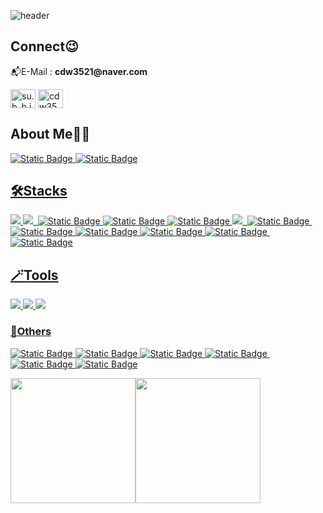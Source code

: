 ![header](https://capsule-render.vercel.app/api?type=waving&color=d2ebfc&animation=fadeIn&height=300&width=1024&section=header&text=Hi,%20I%27m%20Subin%F0%9F%99%82&fontColor=0eb4fc&fontAlignY=45&fontSize=80&desc=%EC%95%88%EB%85%95%ED%95%98%EC%84%B8%EC%9A%94,%20%EB%B0%B1%EC%97%94%EB%93%9C%20%EA%B0%9C%EB%B0%9C%EC%9E%90%EB%A5%BC%20%EA%BF%88%EA%BE%B8%EB%8A%94%20%EC%A1%B0%EC%88%98%EB%B9%88%EC%9E%85%EB%8B%88%EB%8B%A4!&descSize=20&descAlignY=65&descAlign=46)

<h2 align="left">Connect😉</h2>
<p align="left">
<p>📬E-Mail : <strong>cdw3521@naver.com</strong></p>
<a href="https://instagram.com/su.b_b.in_" target="blank"><img align="center" src="https://raw.githubusercontent.com/rahuldkjain/github-profile-readme-generator/master/src/images/icons/Social/instagram.svg" alt="su.b_b.in_" height="30" width="40" /></a>
<a href="https://discord.gg/cdw3521" target="blank"><img align="center" src="https://raw.githubusercontent.com/rahuldkjain/github-profile-readme-generator/master/src/images/icons/Social/discord.svg" alt="cdw3521" height="30" width="40" /></a>
</p>

<h2 align="left">About Me👩‍💻</h2>
<p align="left">
<a href="https://www.notion.so/10d114ec6444805a837ff96d376905ca" target="blank"><img alt="Static Badge" src="https://img.shields.io/badge/Notion-000000?style=flat-square&logo=notion&logoColor=white&link=https%3A%2F%2Fwww.notion.so%2FCoding-Test-Practice-f9fe56fb6cb34387b42d82fcd748ae9e">&nbsp<a href="https://velog.io/@cdw3521/posts" target="blank"><img alt="Static Badge" src="https://img.shields.io/badge/Velog-20C997?style=flat-square&logo=velog&logoColor=white&link=https%3A%2F%2Fvelog.io%2F%40cdw3521%2Fposts"></p>
<h2 align="left">🛠️Stacks</h2>
<p align="left"><img src="https://camo.githubusercontent.com/d209ef4e15e2e594853ab8425b9a884338d3f1b8d25efbaedcdd616a2bc918b8/68747470733a2f2f696d672e736869656c64732e696f2f62616467652f4a6176615363726970742d4637444631453f7374796c653d666c61742d737175617265266c6f676f3d4a617661536372697074266c6f676f436f6c6f723d7768697465" target="_blank" >&nbsp<img src="https://camo.githubusercontent.com/cd89bda42a76afc8c3f9229f3bc40dde1da883fc8eccb025682c99e9bf60360c/68747470733a2f2f696d672e736869656c64732e696f2f62616467652f4a6176612d3030373339363f7374796c653d666c61742d737175617265266c6f676f3d4a617661266c6f676f436f6c6f723d7768697465" target="_blank">&nbsp
<img alt="Static Badge" src="https://img.shields.io/badge/html5-E34F26?style=flat-square&logo=html5&logoColor=white">&nbsp<img alt="Static Badge" src="https://img.shields.io/badge/CSS-1572B6?style=flat-square&logo=css3&logoColor=white">&nbsp<img alt="Static Badge" src="https://img.shields.io/badge/mongoDB-47A248?style=flat-square&logo=mongodb&logoColor=white">&nbsp<img src="https://camo.githubusercontent.com/a4bec6acac0346481d8de167d0cbecba0d9a8e1b0a9f823a084770edced1796d/68747470733a2f2f696d672e736869656c64732e696f2f62616467652f4d7953514c2d3434373941313f7374796c653d666c61742d737175617265266c6f676f3d4d7953514c266c6f676f436f6c6f723d7768697465" target="_blank">
&nbsp<img alt="Static Badge" src="https://img.shields.io/badge/NodeJS-5FA04E?style=flat-square&logo=nodedotjs&logoColor=white">&nbsp<img alt="Static Badge" src="https://img.shields.io/badge/ExpressJS-000000?style=flat-square&logo=express&logoColor=white">&nbsp<img alt="Static Badge" src="https://img.shields.io/badge/Swagger-85EA2D?style=flat-square">&nbsp<img alt="Static Badge" src="https://img.shields.io/badge/AWS%20EC2-FF9900?style=flat-square&logo=amazonec2&logoColor=white">&nbsp<img alt="Static Badge" src="https://img.shields.io/badge/NGINX-009639?style=flat-square&logo=nginx&logoColor=white">&nbsp
<img alt="Static Badge" src="https://img.shields.io/badge/PM2-2B037A?style=flat-square&logo=pm2&logoColor=white">
</p>

<h2 align="left">🪄Tools</h2>
<p align="left"><img src="https://camo.githubusercontent.com/8126c2af0bb7f8c6142cebd6b32e99c73ebe0cc256e9a853ffd900bc8694bc8b/68747470733a2f2f696d672e736869656c64732e696f2f62616467652f56697375616c2053747564696f20436f64652d3030374143433f7374796c653d666c61742d737175617265266c6f676f3d56697375616c2053747564696f20436f6465266c6f676f436f6c6f723d7768697465" target="_blank">&nbsp<img src= "https://camo.githubusercontent.com/f77c3bb1770b897758d88fe7b250a0e522b7b2dad2952379ea763749707d1c45/68747470733a2f2f696d672e736869656c64732e696f2f62616467652f496e74656c6c694a20494445412d3030303030303f7374796c653d666c61742d737175617265266c6f676f3d496e74656c6c694a2049444541266c6f676f436f6c6f723d7768697465" target="_blank">&nbsp<img src="https://camo.githubusercontent.com/d74f1495bb9c260607d7e11804431e28809a49d2f4fd0ac426d6837db0b7c80f/68747470733a2f2f696d672e736869656c64732e696f2f62616467652f45636c69707365204944452d3243323235353f7374796c653d666c61742d737175617265266c6f676f3d45636c6970736520494445266c6f676f436f6c6f723d7768697465" target="_blank"></p>

<h3 align="left">🧸Others</h3>
<p align="left"><img alt="Static Badge" src="https://img.shields.io/badge/Figma-F24E1E?style=flat-square&logo=figma&logoColor=white">&nbsp<img alt="Static Badge" src="https://img.shields.io/badge/Postman-FF6C37?style=flat-square&logo=postman&logoColor=white">&nbsp<img alt="Static Badge" src="https://img.shields.io/badge/Linux-FCC624?style=flat-square&logo=linux&logoColor=black">&nbsp<img alt="Static Badge" src="https://img.shields.io/badge/Git-F05032?style=flat-square&logo=git&logoColor=white">&nbsp<img alt="Static Badge" src="https://img.shields.io/badge/GitLab-FC6D26?style=flat-square&logo=gitlab&logoColor=white">&nbsp<img alt="Static Badge" src="https://img.shields.io/badge/Discord-5865F2?style=flat-square&logo=discord&logoColor=white">

<div style="display: flex; ">
    <img src="https://github-readme-stats.vercel.app/api?username=ssssubin" style= "height: 200px ;" />
    <img src="https://github-readme-stats.vercel.app/api/top-langs/?username=ssssubin&layout=compact&card_width=320" style="height: 200px;" />
</div>


